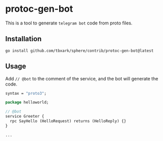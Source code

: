 # protoc-gen-bot

This is a tool to generate `telegram bot` code from proto files.

## Installation

```shell
go install github.com/tbxark/sphere/contrib/protoc-gen-bot@latest
```

## Usage

Add `// @bot` to the comment of the service, and the bot will generate the code.

```proto
syntax = "proto3";

package helloworld;

// @bot
service Greeter {
  rpc SayHello (HelloRequest) returns (HelloReply) {}
}

...
```